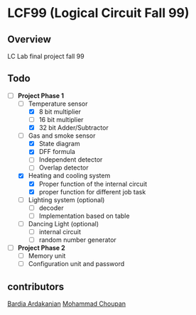 # LCF99 (Logical Circuit Fall 99)

## Overview
LC Lab final project fall 99

## Todo
- [ ] **Project Phase 1**
    - [ ] Temperature sensor
        - [x] 8 bit multiplier
        - [ ] 16 bit multiplier
        - [x] 32 bit Adder/Subtractor
    - [ ] Gas and smoke sensor
        - [x] State diagram
        - [x] DFF formula 
        - [ ] Independent detector
        - [ ] Overlap detector
    - [x] Heating and cooling system
        - [x] Proper function of the internal circuit
        - [x] proper function for different job task
    - [ ] Lighting system (optional)
        - [ ] decoder
        - [ ] Implementation based on table  
    - [ ] Dancing Light (optional)
        - [ ] internal circuit
        - [ ] random number generator
- [ ] **Project Phase 2**
    - [ ] Memory unit
    - [ ] Configuration unit and password

## contributors
[Bardia Ardakanian](https://github.com/bardia-ardakanian)
[Mohammad Choupan](https://github.com/mohamadch91)